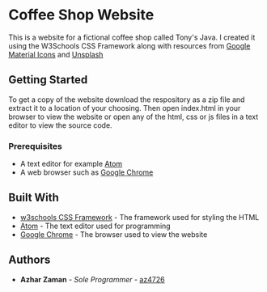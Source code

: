 # Coffee Shop Website

This is a website for a fictional coffee shop called Tony's Java. I created it using the W3Schools CSS Framework along with resources from [Google Material Icons](https://material.io/tools/icons/?style=baseline) and [Unsplash](https://www.unsplash.com/)

## Getting Started

To get a copy of the website download the respository as a zip file and extract it to a location of your choosing. Then open index.html in your browser to view the website or open any of the html, css or js files in a text editor to view the source code.

### Prerequisites

* A text editor for example [Atom](https://atom.io/)
* A web browser such as [Google Chrome](https://www.google.com/chrome/)

## Built With

* [w3schools CSS Framework](https://www.w3schools.com/w3css/) - The framework used for styling the HTML
* [Atom](https://atom.io/) - The text editor used for programming
* [Google Chrome](https://www.google.com/chrome/) - The browser used to view the website

## Authors

* **Azhar Zaman** - *Sole Programmer* - [az4726](https://github.com/az4726)
